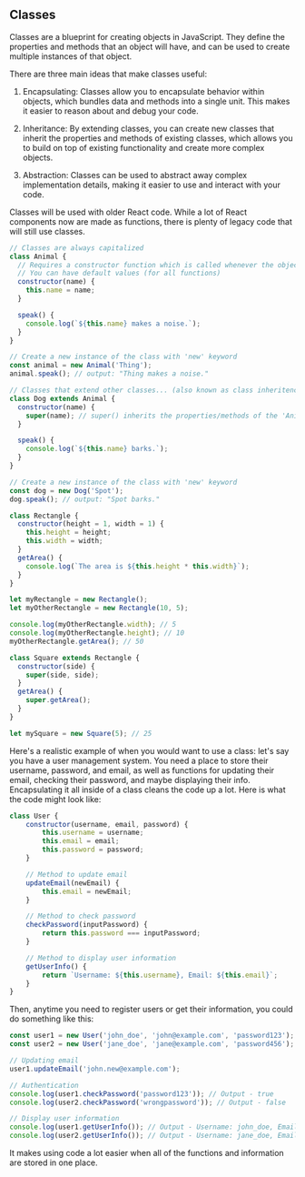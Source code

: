 ## Classes

Classes are a blueprint for creating objects in JavaScript. They define the properties and methods that an object will have, and can be used to create multiple instances of that object.

There are three main ideas that make classes useful:

1. Encapsulating: Classes allow you to encapsulate behavior within objects, which bundles data and methods into a single unit. This makes it easier to reason about and debug your code.

2. Inheritance: By extending classes, you can create new classes that inherit the properties and methods of existing classes, which allows you to build on top of existing functionality and create more complex objects.

3. Abstraction: Classes can be used to abstract away complex implementation details, making it easier to use and interact with your code.

Classes will be used with older React code. While a lot of React components now are made as functions, there is plenty of legacy code that will still use classes.

```javascript
// Classes are always capitalized
class Animal {
  // Requires a constructor function which is called whenever the object is created.
  // You can have default values (for all functions)
  constructor(name) {
    this.name = name;
  }

  speak() {
    console.log(`${this.name} makes a noise.`);
  }
}

// Create a new instance of the class with 'new' keyword
const animal = new Animal('Thing');
animal.speak(); // output: "Thing makes a noise."

// Classes that extend other classes... (also known as class inheritence)
class Dog extends Animal {
  constructor(name) {
    super(name); // super() inherits the properties/methods of the 'Animal' class
  }

  speak() {
    console.log(`${this.name} barks.`);
  }
}

// Create a new instance of the class with 'new' keyword
const dog = new Dog('Spot');
dog.speak(); // output: "Spot barks."

class Rectangle {
  constructor(height = 1, width = 1) {
    this.height = height;
    this.width = width;
  }
  getArea() {
    console.log(`The area is ${this.height * this.width}`);
  }
}

let myRectangle = new Rectangle();
let myOtherRectangle = new Rectangle(10, 5);

console.log(myOtherRectangle.width); // 5
console.log(myOtherRectangle.height); // 10
myOtherRectangle.getArea(); // 50

class Square extends Rectangle {
  constructor(side) {
    super(side, side);
  }
  getArea() {
    super.getArea();
  }
}

let mySquare = new Square(5); // 25
```

Here's a realistic example of when you would want to use a class: let's say you have a user management system. You need a place to store their username, password, and email, as well as functions for updating their email, checking their password, and maybe displaying their info. Encapsulating it all inside of a class cleans the code up a lot. Here is what the code might look like:

```js
class User {
    constructor(username, email, password) {
        this.username = username;
        this.email = email;
        this.password = password;
    }

    // Method to update email
    updateEmail(newEmail) {
        this.email = newEmail;
    }

    // Method to check password
    checkPassword(inputPassword) {
        return this.password === inputPassword;
    }

    // Method to display user information
    getUserInfo() {
        return `Username: ${this.username}, Email: ${this.email}`;
    }
}
```

Then, anytime you need to register users or get their information, you could do something like this:

```js
const user1 = new User('john_doe', 'john@example.com', 'password123');
const user2 = new User('jane_doe', 'jane@example.com', 'password456');

// Updating email
user1.updateEmail('john.new@example.com');

// Authentication
console.log(user1.checkPassword('password123')); // Output - true
console.log(user2.checkPassword('wrongpassword')); // Output - false

// Display user information
console.log(user1.getUserInfo()); // Output - Username: john_doe, Email: john.new@example.com
console.log(user2.getUserInfo()); // Output - Username: jane_doe, Email: jane@example.com
```

It makes using code a lot easier when all of the functions and information are stored in one place.